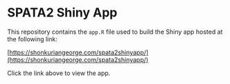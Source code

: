 # SPATA2 Shiny App

This repository contains the `app.R` file used to build the Shiny app hosted at the following link:

[https://shonkuriangeorge.com/spata2shinyapp/](https://shonkuriangeorge.com/spata2shinyapp/)

Click the link above to view the app.
